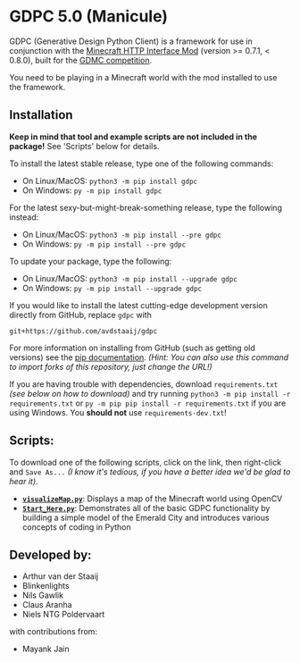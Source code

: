 # GDPC 5.0 (Manicule)

GDPC (Generative Design Python Client) is a framework for use in conjunction with the [Minecraft HTTP Interface Mod](https://github.com/Niels-NTG/gdmc_http_interface) (version >= 0.7.1, < 0.8.0), built for the [GDMC competition](https://gendesignmc.engineering.nyu.edu).

You need to be playing in a Minecraft world with the mod installed to use the framework.

## Installation
**Keep in mind that tool and example scripts are not included in the package!** See 'Scripts' below for details.

To install the latest stable release, type one of the following commands:
- On Linux/MacOS: `python3 -m pip install gdpc`
- On Windows: `py -m pip install gdpc`

For the latest sexy-but-might-break-something release, type the following instead:
- On Linux/MacOS: `python3 -m pip install --pre gdpc`
- On Windows: `py -m pip install --pre gdpc`

To update your package, type the following:
- On Linux/MacOS: `python3 -m pip install --upgrade gdpc`
- On Windows: `py -m pip install --upgrade gdpc`

If you would like to install the latest cutting-edge development version directly from GitHub, replace `gdpc` with

`git+https://github.com/avdstaaij/gdpc`

For more information on installing from GitHub (such as getting old versions) see the [pip documentation](https://pip.pypa.io/en/stable/topics/vcs-support/).
*(Hint: You can also use this command to import forks of this repository, just change the URL!)*

If you are having trouble with dependencies, download `requirements.txt` *(see below on how to download)* and try running `python3 -m pip install -r requirements.txt` or `py -m pip pip install -r requirements.txt` if you are using Windows. You **should not** use `requirements-dev.txt`!

## Scripts:
To download one of the following scripts, click on the link, then right-click and `Save As...` *(I know it's tedious, if you have a better idea we'd be glad to hear it)*.

- [**`visualizeMap.py`**](examples/visualizeMap.py): Displays a map of the Minecraft world using OpenCV
- [**`Start_Here.py`**](examples/Start_Here.py): Demonstrates all of the basic GDPC functionality by building a simple model of the Emerald City and introduces various concepts of coding in Python

## Developed by:
- Arthur van der Staaij
- Blinkenlights
- Nils Gawlik
- Claus Aranha
- Niels NTG Poldervaart

with contributions from:
- Mayank Jain
